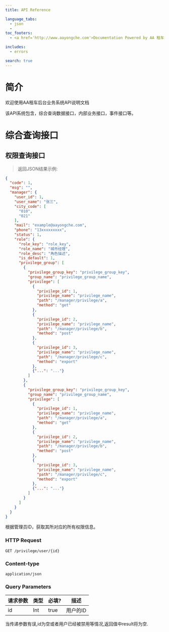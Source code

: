 ```yaml
---
title: API Reference

language_tabs:
  - json
  - 
toc_footers:
  - <a href='http://www.aayongche.com'>Documentation Powered by AA 租车</a>

includes:
  - errors

search: true
---
```


# 简介

欢迎使用AA租车后台业务系统API说明文档

该API系统包含，综合查询数据接口，内部业务接口，事件接口等。

# 综合查询接口

## 权限查询接口

> 返回JSON结果示例:

```json
{
  "code": 1,
  "msg": "",
  "manager": {
    "user_id": 1,
    "user_name": "张三",
    "city_code": [
      "010",
      "021"
    ],
    "mail": "example@aayongche.com",
    "phone": "13xxxxxxxxx",
    "status": 1,
    "role": {
      "role_key": "role_key",
      "role_name": "城市经理",
      "role_desc": "角色描述",
      "is_default": 1,
      "privilege_group": [
        {
          "privilege_group_key": "privilege_group_key",
          "group_name": "privilege_group_name",
          "privilege": [
            {
              "privilege_id": 1,
              "privilege_name": "privilege_name",
              "path": "/manager/privilege/a",
              "method": "get"
            },
            {
              "privilege_id": 2,
              "privilege_name": "privilege_name",
              "path": "/manager/privilege/b",
              "method": "post"
            },
            {
              "privilege_id": 3,
              "privilege_name": "privilege_name",
              "path": "/manager/privilege/c",
              "method": "export"
            },
            {"...": "..."}
          ]
        },
        {
          "privilege_group_key": "privilege_group_key",
          "group_name": "privilege_group_name",
          "privilege": [
            {
              "privilege_id": 1,
              "privilege_name": "privilege_name",
              "path": "/manager/privilege/a",
              "method": "get"
            },
            {
              "privilege_id": 2,
              "privilege_name": "privilege_name",
              "path": "/manager/privilege/b",
              "method": "post"
            },
            {
              "privilege_id": 3,
              "privilege_name": "privilege_name",
              "path": "/manager/privilege/c",
              "method": "export"
            },
            {"...": "..."}
          ]
        }
      ]
    }
  }
}
```

根据管理员ID，获取其所对应的所有权限信息。

### HTTP Request

`GET /privilege/user/{id}`

### Content-type

`application/json`

### Query Parameters

请求参数 | 类型 | 必填? | 描述
--------- | ------- | ------- | -----------
id | Int | true | 用户的ID

<aside class="notice">
当传递参数有误,id为空或者用户已经被禁用等情况,返回值中result将为空.
</aside>
